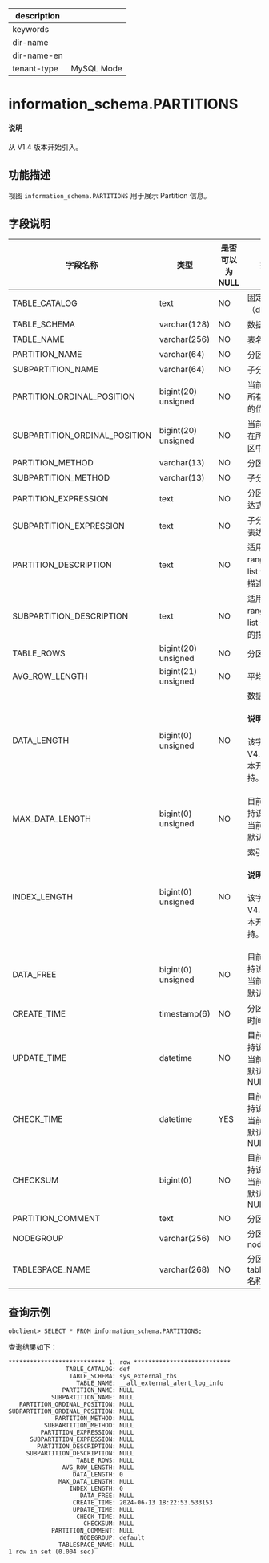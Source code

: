 |description||
|---|---|
|keywords||
|dir-name||
|dir-name-en||
|tenant-type|MySQL Mode|

# information_schema.PARTITIONS

<main id="notice" type='explain'>
  <h4>说明</h4>
  <p>从 V1.4 版本开始引入。</p>
</main>

## 功能描述

视图 `information_schema.PARTITIONS` 用于展示 Partition 信息。

## 字段说明

|       **字段名称**            |       **类型**      | **是否可以为 NULL** |       **描述**          |
|-------------------------------|---------------------|---------------------|-------------------------|
| TABLE_CATALOG                 | text                | NO | 固定值（def） |
| TABLE_SCHEMA                  | varchar(128)        | NO | 数据库名 |
| TABLE_NAME                    | varchar(256)        | NO | 表名 |
| PARTITION_NAME                | varchar(64)         | NO | 分区名 |
| SUBPARTITION_NAME             | varchar(64)         | NO | 子分区名 |
| PARTITION_ORDINAL_POSITION    | bigint(20) unsigned | NO | 当前分区在所有分区中的位置 |
| SUBPARTITION_ORDINAL_POSITION | bigint(20) unsigned | NO | 当前子分区在所有子分区中的位置 |
| PARTITION_METHOD              | varchar(13)         | NO | 分区类型 |
| SUBPARTITION_METHOD           | varchar(13)         | NO | 子分区类型 |
| PARTITION_EXPRESSION          | text                | NO | 分区函数表达式 |
| SUBPARTITION_EXPRESSION       | text                | NO | 子分区函数表达式 |
| PARTITION_DESCRIPTION         | text                | NO | 适用于 range 和 list 分区的描述 |
| SUBPARTITION_DESCRIPTION      | text                | NO | 适用于 range 和 list 子分区的描述 |
| TABLE_ROWS        | bigint(20) unsigned | NO  | 分区的行数  |
| AVG_ROW_LENGTH    | bigint(21) unsigned | NO  | 平均行长度  |
| DATA_LENGTH       | bigint(0) unsigned  | NO  | 数据长度<main id="notice" type='explain'><h4>说明</h4><p>该字段从 V4.2.4 版本开始支持。</p></main> |
| MAX_DATA_LENGTH   | bigint(0) unsigned  | NO  | 目前暂不支持该字段，当前该字段默认为 0 |
| INDEX_LENGTH      | bigint(0) unsigned  | NO  | 索引长度<main id="notice" type='explain'><h4>说明</h4><p>该字段从 V4.2.4 版本开始支持。</p></main> |
| DATA_FREE         | bigint(0) unsigned  | NO  | 目前暂不支持该字段，当前该字段默认为 0 |
| CREATE_TIME       | timestamp(6)        | NO  | 分区的创建时间  |
| UPDATE_TIME       | datetime            | NO  | 目前暂不支持该字段，当前该字段默认为 NULL |
| CHECK_TIME        | datetime            | YES | 目前暂不支持该字段，当前该字段默认为 NULL |
| CHECKSUM          | bigint(0)           | NO  | 目前暂不支持该字段，当前该字段默认为 NULL |
| PARTITION_COMMENT | text                | NO  | 分区注释 |
| NODEGROUP         | varchar(256)        | NO  | 分区所属的 nodegroup |
| TABLESPACE_NAME   | varchar(268)        | NO  | 分区所属的 tablespace 名称 |

##  查询示例

```shell
obclient> SELECT * FROM information_schema.PARTITIONS;
```

查询结果如下：

```shell
*************************** 1. row ***************************
                TABLE_CATALOG: def
                 TABLE_SCHEMA: sys_external_tbs
                   TABLE_NAME: __all_external_alert_log_info
               PARTITION_NAME: NULL
            SUBPARTITION_NAME: NULL
   PARTITION_ORDINAL_POSITION: NULL
SUBPARTITION_ORDINAL_POSITION: NULL
             PARTITION_METHOD: NULL
          SUBPARTITION_METHOD: NULL
         PARTITION_EXPRESSION: NULL
      SUBPARTITION_EXPRESSION: NULL
        PARTITION_DESCRIPTION: NULL
     SUBPARTITION_DESCRIPTION: NULL
                   TABLE_ROWS: NULL
               AVG_ROW_LENGTH: NULL
                  DATA_LENGTH: 0
              MAX_DATA_LENGTH: NULL
                 INDEX_LENGTH: 0
                    DATA_FREE: NULL
                  CREATE_TIME: 2024-06-13 18:22:53.533153
                  UPDATE_TIME: NULL
                   CHECK_TIME: NULL
                     CHECKSUM: NULL
            PARTITION_COMMENT: NULL
                    NODEGROUP: default
              TABLESPACE_NAME: NULL
1 row in set (0.004 sec)
```